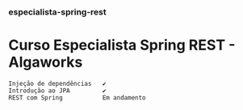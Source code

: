 ### especialista-spring-rest
# Curso Especialista Spring REST - Algaworks
    Injeção de dependências   ✔️
    Introdução ao JPA         ✔️
    REST com Spring           Em andamento

